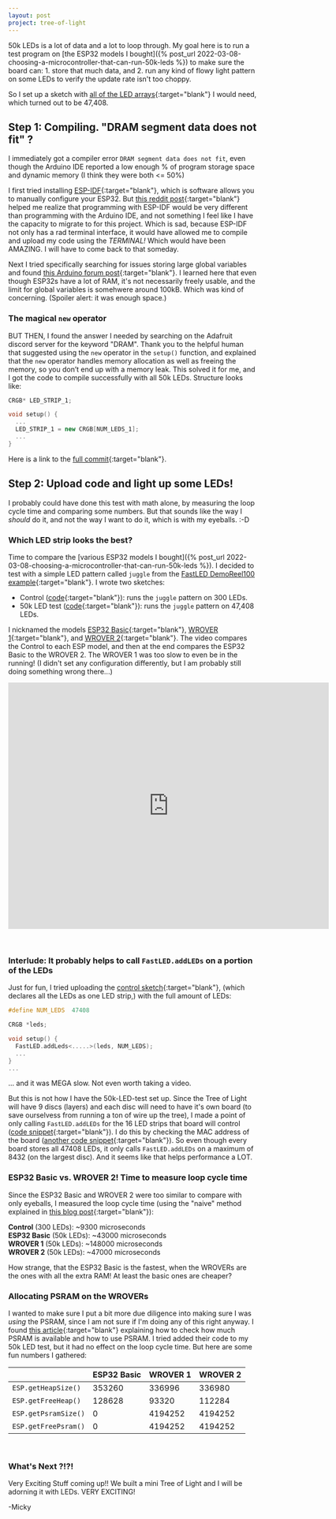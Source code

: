 ```yaml
---
layout: post
project: tree-of-light
---
```

50k LEDs is a lot of data and a lot to loop through. My goal here is to run a test program on [the ESP32 models I bought]({% post_url 2022-03-08-choosing-a-microcontroller-that-can-run-50k-leds  %}) to make sure the board can: 1. store that much data, and 2. run any kind of flowy light pattern on some LEDs to verify the update rate isn't too choppy.

So I set up a sketch with [all of the LED arrays](https://github.com/michellesh/tree-of-light/blob/6332b55f43cc431bf97a5d9864c5466d8d9e24d0/arduino/50k-LED-test/globals.h#L25-L43){:target="blank"} I would need, which turned out to be 47,408.

## Step 1: Compiling. "DRAM segment data does not fit" ?

I immediately got a compiler error `DRAM segment data does not fit`, even though the Arduino IDE reported a low enough % of program storage space and dynamic memory (I think they were both <= 50%)

I first tried installing [ESP-IDF](https://docs.espressif.com/projects/esp-idf/en/latest/esp32/get-started/index.html){:target="blank"}, which is software allows you to manually configure your ESP32. But [this reddit post](https://www.reddit.com/r/esp32/comments/bz2drf/migrating_from_arduino/){:target="blank"} helped me realize that <span class="highlighted">programming with ESP-IDF would be very different than programming with the Arduino IDE</span>, and not something I feel like I have the capacity to migrate to for this project. Which is sad, because ESP-IDF not only has a rad terminal interface, it would have allowed me to compile and upload my code using the *TERMINAL!* Which would have been AMAZING. I will have to come back to that someday.

Next I tried specifically searching for issues storing large global variables and found [this Arduino forum post](https://forum.arduino.cc/t/where-goes-the-esp32-memory/649117/13){:target="blank"}. I learned here that <span class="highlighted">even though ESP32s have a lot of RAM, it's not necessarily freely usable, and the limit for global variables is somehwere around 100kB</span>. Which was kind of concerning. (Spoiler alert: it was enough space.)

### The magical `new` operator

BUT THEN, I found the answer I needed by searching on the Adafruit discord server for the keyword "DRAM". Thank you to the helpful human that suggested using the `new` operator in the `setup()` function, and explained that <span class="highlighted">the `new` operator handles memory allocation as well as freeing the memory, so you don’t end up with a memory leak</span>. This solved it for me, and I got the code to compile successfully with all 50k LEDs. Structure looks like:

```cpp
CRGB* LED_STRIP_1;

void setup() {
  ...
  LED_STRIP_1 = new CRGB[NUM_LEDS_1];
  ...
}
```
Here is a link to the [full commit](https://github.com/michellesh/tree-of-light/commit/a3bd760a59f3f61b75b8677346d186dbbb472071){:target="blank"}.

## Step 2: Upload code and light up some LEDs!

I probably could have done this test with math alone, by measuring the loop cycle time and comparing some numbers. But that sounds like the way I *should* do it, and not the way I want to do it, which is with my eyeballs. :-D

### Which LED strip looks the best?

Time to compare the [various ESP32 models I bought]({% post_url 2022-03-08-choosing-a-microcontroller-that-can-run-50k-leds  %}). I decided to test with a simple LED pattern called `juggle` from the [FastLED DemoReel100 example](https://github.com/FastLED/FastLED/blob/f57fca35cec6f1b3552ad8e12e0c491a92ea58e0/examples/DemoReel100/DemoReel100.ino#L114){:target="blank"}. I wrote two sketches:

- Control ([code](https://github.com/michellesh/tree-of-light/blob/6332b55f43cc431bf97a5d9864c5466d8d9e24d0/arduino/50k-LED-test-control/50k-LED-test-control.ino){:target="blank"}): runs the `juggle` pattern on 300 LEDs.
- 50k LED test ([code](https://github.com/michellesh/tree-of-light/blob/6332b55f43cc431bf97a5d9864c5466d8d9e24d0/arduino/50k-LED-test/50k-LED-test.ino){:target="blank"}): runs the `juggle` pattern on 47,408 LEDs.

I nicknamed the models [ESP32 Basic](https://www.amazon.com/gp/product/B07QCP2451?&_encoding=UTF8&tag=ladyoflightio-20&linkCode=ur2&linkId=073e7098865be5ba77b01e1b9142c43d&camp=1789&creative=9325){:target="blank"}, [WROVER 1](https://www.amazon.com/gp/product/B07QDFP3WC?&_encoding=UTF8&tag=ladyoflightio-20&linkCode=ur2&linkId=851359cd8bda9adf5c52b95067622c13&camp=1789&creative=9325){:target="blank"}, and [WROVER 2](https://www.amazon.com/gp/product/B09BC5CNHM?&_encoding=UTF8&tag=ladyoflightio-20&linkCode=ur2&linkId=320d7d7045c644f122a064541a8d6147&camp=1789&creative=9325){:target="blank"}. The video compares the Control to each ESP model, and then at the end compares the ESP32 Basic to the WROVER 2. <span class="highlighted">The WROVER 1 was too slow to even be in the running!</span> (I didn't set any configuration differently, but I am probably still doing something wrong there...)

<iframe width="650" height="500" src="https://www.youtube.com/embed/2qbO-BmZtuI" title="YouTube video player" frameborder="0" allow="accelerometer; autoplay; clipboard-write; encrypted-media; gyroscope; picture-in-picture" allowfullscreen></iframe>

&nbsp;  
### Interlude: It probably helps to call `FastLED.addLEDs` on a portion of the LEDs

Just for fun, I tried uploading the [control sketch](https://github.com/michellesh/tree-of-light/blob/6332b55f43cc431bf97a5d9864c5466d8d9e24d0/arduino/50k-LED-test-control/50k-LED-test-control.ino){:target="blank"}, (which declares all the LEDs as one LED strip,) with the full amount of LEDs:
```cpp
#define NUM_LEDS  47408

CRGB *leds;

void setup() {
  FastLED.addLeds<.....>(leds, NUM_LEDS);
  ...
}
...
```
... and it was MEGA slow. Not even worth taking a video.

But this is not how I have the 50k-LED-test set up. Since the Tree of Light will have 9 discs (layers) and each disc will need to have it's own board (to save ourselvess from running a ton of wire up the tree), I made a point of only calling `FastLED.addLEDs` for the 16 LED strips that board will control ([code snippet](https://github.com/michellesh/tree-of-light/blob/6332b55f43cc431bf97a5d9864c5466d8d9e24d0/arduino/50k-LED-test/setup.ino#L168-L337){:target="blank"}). I do this by checking the MAC address of the board ([another code snippet](https://github.com/michellesh/tree-of-light/blob/6332b55f43cc431bf97a5d9864c5466d8d9e24d0/arduino/50k-LED-test/setup.ino#L168-L337){:target="blank"}). <span class="highlighted">So even though every board stores all 47408 LEDs, it only calls `FastLED.addLEDs` on a maximum of 8432 (on the largest disc). And it seems like that helps performance a LOT.</span>


### ESP32 Basic vs. WROVER 2! Time to measure loop cycle time

Since the ESP32 Basic and WROVER 2 were too similar to compare with only eyeballs, I measured the loop cycle time (using the "naive" method explained in [this blog post](https://blog.wokwi.com/how-to-measure-the-speed-of-arduino-code/){:target="blank"}):

**Control** (300 LEDs): ~9300 microseconds  
**ESP32 Basic** (50k LEDs): ~43000 microseconds  
**WROVER 1** (50k LEDs): ~148000 microseconds  
**WROVER 2** (50k LEDs): ~47000 microseconds

<span class="highlighted">How strange, that the ESP32 Basic is the fastest, when the WROVERs are the ones with all the extra RAM!</span> At least the basic ones are cheaper?

### Allocating PSRAM on the WROVERs

I wanted to make sure I put a bit more due diligence into making sure I was *using* the PSRAM, since I am not sure if I'm doing any of this right anyway. I found [this article](https://thingpulse.com/esp32-how-to-use-psram/){:target="blank"} explaining how to check how much PSRAM is available and how to use PSRAM. I tried added their code to my 50k LED test, but it had no effect on the loop cycle time. But here are some fun numbers I gathered:

|  | ESP32 Basic | WROVER 1 | WROVER 2 |
| --- | --- | --- | --- |
| `ESP.getHeapSize()` | 353260 | 336996 | 336980 |
| `ESP.getFreeHeap()` | 128628 | 93320 | 112284 |
| `ESP.getPsramSize()` | 0 | 4194252 | 4194252 |
| `ESP.getFreePsram()` | 0 | 4194252 | 4194252 |


&nbsp;  
### What's Next ?!?!

Very Exciting Stuff coming up!! We built a mini Tree of Light and I will be adorning it with LEDs. VERY EXCITING!


-Micky
